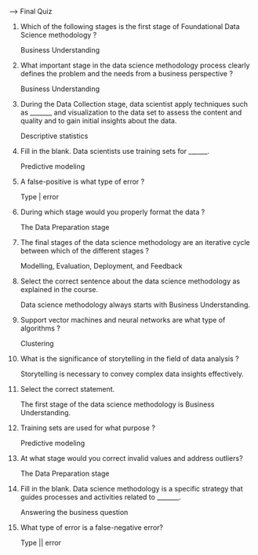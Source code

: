 --> Final Quiz

1. Which of the following stages is the first stage of Foundational Data Science methodology ?

    Business Understanding

2. What important stage in the data science methodology process clearly defines the problem and the needs from a business perspective ?

    Business Understanding

3. During the Data Collection stage, data scientist apply techniques such as _______ and visualization to the data set to assess the content and quality and to gain initial insights about the data.

    Descriptive statistics

4. Fill in the blank. Data scientists use training sets for ______.

    Predictive modeling

5. A false-positive is what type of error ?

    Type | error

6. During which stage would you properly format the data ? 

    The Data Preparation stage

7. The final stages of the data science methodology are an iterative cycle between which of the different stages ?

    Modelling, Evaluation, Deployment, and Feedback


8. Select the correct sentence about the data science methodology as explained in the course.

    Data science methodology always starts with Business Understanding.

9. Support vector machines and neural networks are what type of algorithms ?

    Clustering

10. What is the significance of storytelling in the field of data analysis ?

    Storytelling is necessary to convey complex data insights effectively. 

11. Select the correct statement.

    The first stage of the data science methodology is Business Understanding.

12. Training sets are used for what purpose ?

    Predictive modeling

13. At what stage would you correct invalid values and address outliers?

    The Data Preparation stage

14. Fill in the blank. Data science methodology is a specific strategy that guides processes and activities related to _______.

    Answering the business question

15. What type of error is a false-negative error?

    Type || error
